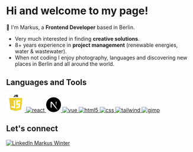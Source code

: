 <!--### Hi there 👋


**WinterIsCoding23/WinterIsCoding23** is a ✨ _special_ ✨ repository because its `README.md` (this file) appears on your GitHub profile.

Here are some ideas to get you started:

- 🔭 I’m currently working on ...
- 🌱 I’m currently learning ...
- 👯 I’m looking to collaborate on ...
- 🤔 I’m looking for help with ...
- 💬 Ask me about ...
- 📫 How to reach me: ...
- 😄 Pronouns: ...
- ⚡ Fun fact: ...
-->

# Hi and welcome to my page!
💬 I'm Markus, a **Frontend Developer** based in Berlin.
  - Very much interested in finding **creative solutions**.
  - 8+ years experience in **project management** (renewable energies, water & wastewater). 
  - When not coding I enjoy photography, languages and discovering new places in Berlin and all around the world.

## Languages and Tools
<!-- [![Javascript](./resources/javascript.svg "Javascript")](https://developer.mozilla.org/en-US/docs/Web/Javascript) -->
<div style="text-align: left">   
  <a href="https://developer.mozilla.org/en-US/docs/Web/Javascript">
    <img src="https://github.com/WinterIsCoding23/WinterIsCoding23/blob/main/javascript-logo.png" alt="javascript" width="50" height="50"/>
  </a>
  <a href="https://react.dev/">
    <img src="https://upload.wikimedia.org/wikipedia/commons/a/a7/React-icon.svg" alt="react" width="40" height="40"/>
  </a>
  <a href="https://nextjs.org/">
    <img src="https://raw.githubusercontent.com/devicons/devicon/master/icons/nextjs/nextjs-original.svg" alt="nextjs" width="40" height="40"/>
  </a>
  <a href="https://vuejs.org/">
    <img src="https://upload.wikimedia.org/wikipedia/commons/9/95/Vue.js_Logo_2.svg" alt="vue" width="40" height="40" />
  </a>
  <a href="https://developer.mozilla.org/en-US/docs/Web/HTML">
    <img src="https://upload.wikimedia.org/wikipedia/commons/6/61/HTML5_logo_and_wordmark.svg" alt="html5" width="50" height="50"/> 
  </a>
  <a href="https://developer.mozilla.org/en-US/docs/Web/CSS">
    <img src="https://upload.wikimedia.org/wikipedia/commons/d/d5/CSS3_logo_and_wordmark.svg" alt="css" width="50" height="50"/>
  </a>
  <a href="https://tailwindcss.com/">
    <img src="https://upload.wikimedia.org/wikipedia/commons/d/d5/Tailwind_CSS_Logo.svg" alt="tailwind" width="40" height="40"/> 
  </a>
  <a href="https://www.gimp.org/">
    <img src="https://upload.wikimedia.org/wikipedia/commons/4/45/The_GIMP_icon_-_gnome.svg" alt="gimp" width="50" height="50" /> 
  </a>
</div>
 

## Let's connect
<a href="https://www.linkedin.com/in/markus-winter-78419079/" target="_blank"><img src="https://upload.wikimedia.org/wikipedia/commons/c/ca/LinkedIn_logo_initials.png" alt="LinkedIn Markus Winter" height="40" width="40"></a>

<!--
## My Github stats
![WinterIsCoding23's GitHub stats](https://github-readme-stats.vercel.app/api?username=WinterIsCoding23&show_icons=true&theme=gruvbox)
-->

